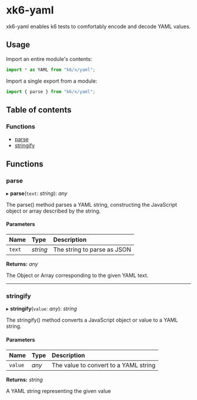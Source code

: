 # xk6-yaml

xk6-yaml enables k6 tests to comfortably encode and decode YAML values.

## Usage

Import an entire module's contents:
```JavaScript
import * as YAML from "k6/x/yaml";
```

Import a single export from a module:
```JavaScript
import { parse } from "k6/x/yaml";
```

## Table of contents

### Functions

- [parse](README.md#parse)
- [stringify](README.md#stringify)

## Functions

### parse

▸ **parse**(`text`: *string*): *any*

The parse() method parses a YAML string, constructing the JavaScript object or array described by the string.

#### Parameters

| Name | Type | Description |
| :------ | :------ | :------ |
| `text` | *string* | The string to parse as JSON |

**Returns:** *any*

The Object or Array corresponding to the given YAML text.

___

### stringify

▸ **stringify**(`value`: *any*): *string*

The stringify() method converts a JavaScript object or value to a YAML string.

#### Parameters

| Name | Type | Description |
| :------ | :------ | :------ |
| `value` | *any* | The value to convert to a YAML string |

**Returns:** *string*

A YAML string representing the given value

